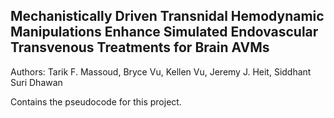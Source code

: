 ## Mechanistically Driven Transnidal Hemodynamic Manipulations Enhance Simulated Endovascular Transvenous Treatments for Brain AVMs

Authors: Tarik F. Massoud, Bryce Vu, Kellen Vu, Jeremy J. Heit, Siddhant Suri Dhawan

Contains the pseudocode for this project.